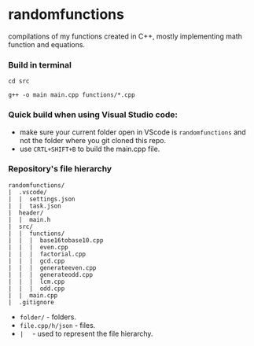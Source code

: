 # randomfunctions
compilations of my functions created in C++, mostly implementing math function and equations.

### Build in terminal
```shell
cd src
```
```shell
g++ -o main main.cpp functions/*.cpp
```

### Quick build when using Visual Studio code:
- make sure your current folder open in VScode is `randomfunctions` and not the folder where you git cloned this repo.
- use `CRTL+SHIFT+B` to build the main.cpp file.

### Repository's file hierarchy
```
randomfunctions/
|  .vscode/
|  |  settings.json
|  |  task.json
|  header/
|  |  main.h
|  src/
|  |  functions/
|  |  |  base16tobase10.cpp
|  |  |  even.cpp
|  |  |  factorial.cpp
|  |  |  gcd.cpp
|  |  |  generateeven.cpp
|  |  |  generateodd.cpp
|  |  |  lcm.cpp
|  |  |  odd.cpp
|  |  main.cpp
|  .gitignore

```
- `folder/` - folders.
- `file.cpp/h/json` - files.
- `|  ` - used to represent the file hierarchy.
